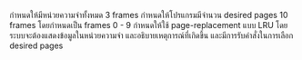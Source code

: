 กำหนดให้มีหน่วยความจำทั้งหมด 3 frames
กำหนดให้โปรแกรมมีจำนวน desired pages 10 frames โดยกำหนดเป็น frames 0 - 9
กำหนดให้ใช้ page-replacement แบบ LRU
โดยระบบจะต้องแสดงข้อมูลในหน่วยความจำ และอธิบายเหตุการณ์ที่เกิดขึ้น และมีการรับคำสั่งในการเลือก desired pages
